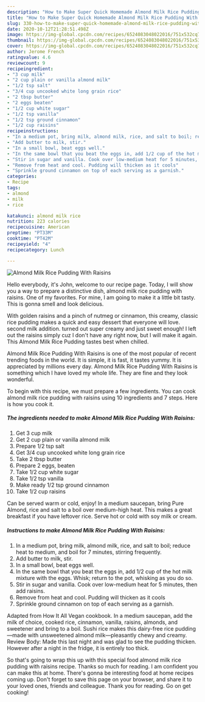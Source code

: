 ```yaml
---
description: "How to Make Super Quick Homemade Almond Milk Rice Pudding With Raisins"
title: "How to Make Super Quick Homemade Almond Milk Rice Pudding With Raisins"
slug: 330-how-to-make-super-quick-homemade-almond-milk-rice-pudding-with-raisins
date: 2020-10-12T21:28:51.498Z
image: https://img-global.cpcdn.com/recipes/6524083048022016/751x532cq70/almond-milk-rice-pudding-with-raisins-recipe-main-photo.jpg
thumbnail: https://img-global.cpcdn.com/recipes/6524083048022016/751x532cq70/almond-milk-rice-pudding-with-raisins-recipe-main-photo.jpg
cover: https://img-global.cpcdn.com/recipes/6524083048022016/751x532cq70/almond-milk-rice-pudding-with-raisins-recipe-main-photo.jpg
author: Jerome French
ratingvalue: 4.6
reviewcount: 9
recipeingredient:
- "3 cup milk"
- "2 cup plain or vanilla almond milk"
- "1/2 tsp salt"
- "3/4 cup uncooked white long grain rice"
- "2 tbsp butter"
- "2 eggs beaten"
- "1/2 cup white sugar"
- "1/2 tsp vanilla"
- "1/2 tsp ground cinnamon"
- "1/2 cup raisins"
recipeinstructions:
- "In a medium pot, bring milk, almond milk, rice, and salt to boil; reduce heat to medium, and boil for 7 minutes, stirring frequently."
- "Add butter to milk, stir."
- "In a small bowl, beat eggs well."
- "In the same bowl that you beat the eggs in, add 1/2 cup of the hot milk mixture with the eggs. Whisk; return to the pot, whisking as you do so."
- "Stir in sugar and vanilla. Cook over low-medium heat for 5 minutes, then add raisins."
- "Remove from heat and cool. Pudding will thicken as it cools"
- "Sprinkle ground cinnamon on top of each serving as a garnish."
categories:
- Recipe
tags:
- almond
- milk
- rice

katakunci: almond milk rice 
nutrition: 223 calories
recipecuisine: American
preptime: "PT33M"
cooktime: "PT42M"
recipeyield: "4"
recipecategory: Lunch

---
```



![Almond Milk Rice Pudding With Raisins](https://img-global.cpcdn.com/recipes/6524083048022016/751x532cq70/almond-milk-rice-pudding-with-raisins-recipe-main-photo.jpg)

Hello everybody, it's John, welcome to our recipe page. Today, I will show you a way to prepare a distinctive dish, almond milk rice pudding with raisins. One of my favorites. For mine, I am going to make it a little bit tasty. This is gonna smell and look delicious.

With golden raisins and a pinch of nutmeg or cinnamon, this creamy, classic rice pudding makes a quick and easy dessert that everyone will love. second milk addition. turned out super creamy and just sweet enough! I left out the raisins simply cuz I don&#39;t have any right now, but I will make it again. This Almond Milk Rice Pudding tastes best when chilled.

Almond Milk Rice Pudding With Raisins is one of the most popular of recent trending foods in the world. It is simple, it is fast, it tastes yummy. It is appreciated by millions every day. Almond Milk Rice Pudding With Raisins is something which I have loved my whole life. They are fine and they look wonderful.


To begin with this recipe, we must prepare a few ingredients. You can cook almond milk rice pudding with raisins using 10 ingredients and 7 steps. Here is how you cook it.

<!--inarticleads1-->

##### The ingredients needed to make Almond Milk Rice Pudding With Raisins:

1. Get 3 cup milk
1. Get 2 cup plain or vanilla almond milk
1. Prepare 1/2 tsp salt
1. Get 3/4 cup uncooked white long grain rice
1. Take 2 tbsp butter
1. Prepare 2 eggs, beaten
1. Take 1/2 cup white sugar
1. Take 1/2 tsp vanilla
1. Make ready 1/2 tsp ground cinnamon
1. Take 1/2 cup raisins


Can be served warm or cold, enjoy! In a medium saucepan, bring Pure Almond, rice and salt to a boil over medium-high heat. This makes a great breakfast if you have leftover rice. Serve hot or cold with soy milk or cream. 

<!--inarticleads2-->

##### Instructions to make Almond Milk Rice Pudding With Raisins:

1. In a medium pot, bring milk, almond milk, rice, and salt to boil; reduce heat to medium, and boil for 7 minutes, stirring frequently.
1. Add butter to milk, stir.
1. In a small bowl, beat eggs well.
1. In the same bowl that you beat the eggs in, add 1/2 cup of the hot milk mixture with the eggs. Whisk; return to the pot, whisking as you do so.
1. Stir in sugar and vanilla. Cook over low-medium heat for 5 minutes, then add raisins.
1. Remove from heat and cool. Pudding will thicken as it cools
1. Sprinkle ground cinnamon on top of each serving as a garnish.


Adapted from How It All Vegan cookbook. In a medium saucepan, add the milk of choice, cooked rice, cinnamon, vanilla, raisins, almonds, and sweetener and bring to a boil. Sushi rice makes this dairy-free rice pudding—made with unsweetened almond milk—pleasantly chewy and creamy. Review Body: Made this last night and was glad to see the pudding thicken. However after a night in the fridge, it is entirely too thick. 

So that's going to wrap this up with this special food almond milk rice pudding with raisins recipe. Thanks so much for reading. I am confident you can make this at home. There's gonna be interesting food at home recipes coming up. Don't forget to save this page on your browser, and share it to your loved ones, friends and colleague. Thank you for reading. Go on get cooking!
